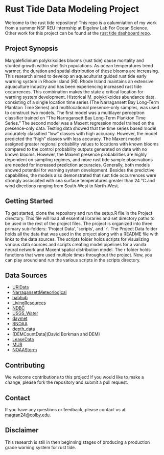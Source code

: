 # Rust Tide Data Modeling Project

Welcome to the rust tide repository! This repo is a calumniation of my work from a summer NSF REU internship at Bigelow Lab For Ocean Science. Other work for this project can be found at the [rust tide dashboard repo](https://github.com/MarlonGrandy/rust-tide-dashboard).

## Project Synopsis 

Margalefidinium polykrikoides blooms (rust tide) cause mortality and stunted growth within shellfish populations. As ocean temperatures trend warmer, the duration and spatial distribution of these blooms are increasing. This research aimed to develop an aquaculturist guided rust tide early warning system in Rhode Island (RI). Rhode Island maintains an extensive aquaculture industry and has been experiencing increased rust tide occurrences. This combination makes the state a critical location for warning system development. Historical M. polykrikoides abundance data, consisting of a single location time series (The Narragansett Bay Long-Term Plankton Time Series) and multilocational presence-only samples, was used to construct two models. The first model was a multilayer perceptron classifier trained on “The Narragansett Bay Long-Term Plankton Time Series.” The second model was a Maxent regression model trained on the presence-only data. Testing data showed that the time series based model accurately classified “low” classes with high accuracy. However, the model predicted the “high” classes with less accuracy. The Maxent model assigned greater regional probability values to locations with known blooms compared to the control probability outputs generated on data with no known blooms. However, the Maxent presence probabilities are highly dependent on sampling regimes, and more rust tide sample observations are needed for increased prediction accuracies. Generally, both models showed potential for warning system development. Besides the predictive capabilities, the models also demonstrated that rust tide occurrences were strongly associated with sea surface temperatures greater than 24 ℃ and wind directions ranging from South-West to North-West. 

## Getting Started

To get started, clone the repository and run the setup.R file in the Project directory. This file will load all essential libraries and set directory paths to be used in the rest of the project files. The project is organized into three primary sub-folders: 'Project Data', 'scripts', and 'r'. The Project Data folder holds all the data that was used in the project along with a README file with links to the data sources. The scripts folder holds scripts for visualizing various data sources and scripts creating model pipelines for a vanilla neural network and Maxent spatial distribution model. The r folder holds functions that were used multiple times throughout the project. Now, you can play around and run the various scripts in the scripts directory. 


## Data Sources

- [URIData](https://web.uri.edu/gso/research/plankton/data/)
- [NarragansettMeteorlogical](http://cdmo.baruch.sc.edu/dges/)
- [habhub](https://habhub.whoi.edu)
- [LivingResources](https://data.chesapeakebay.net/LivingResources)
- [NDBC](https://www.ndbc.noaa.gov)
- [USGS_Water](https://waterdata.usgs.gov/usa/nwis/uv?01112500)
- [daymet](https://daymet.ornl.gov/web_services.html#single_pixel_data_extraction)
- [RNOAA](https://docs.ropensci.org/rnoaa/)
- [depth_data](https://www.ncei.noaa.gov/access/metadata/landing-page/bin/iso?id=gov.noaa.ngdc.mgg.dem:narragansett_bay_m020_30m)
- [DEMCountData](David Borkman and DEM)
- [LeaseData](https://ridemgis.maps.arcgis.com/apps/webappviewer/index.html?id=8beb98d758f14265a84d69758d96742f)
- [MUR](https://podaac.jpl.nasa.gov/MEaSUREs-MUR)
- [NOAAStorm](https://www.ncdc.noaa.gov/stormevents/)

## Contributing

We welcome contributions to this project! If you would like to make a change, please fork the repository and submit a pull request. 

## Contact

If you have any questions or feedback, please contact us at magran24@colby.edu.

## Disclaimer

This research is still in then beginning stages of producing a production grade warning system for rust tide. 


